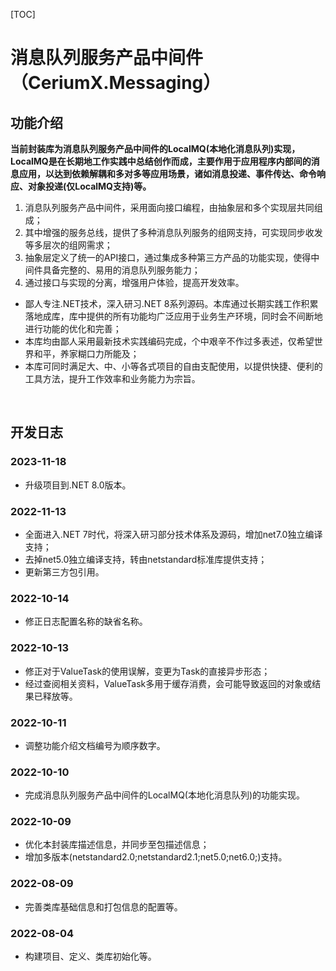 [TOC]

# 消息队列服务产品中间件（CeriumX.Messaging）

## 功能介绍

**当前封装库为消息队列服务产品中间件的LocalMQ(本地化消息队列)实现，LocalMQ是在长期地工作实践中总结创作而成，主要作用于应用程序内部间的消息应用，以达到依赖解耦和多对多等应用场景，诸如消息投递、事件传达、命令响应、对象投递(仅LocalMQ支持)等。**

1. 消息队列服务产品中间件，采用面向接口编程，由抽象层和多个实现层共同组成；
2. 其中增强的服务总线，提供了多种消息队列服务的组网支持，可实现同步收发等多层次的组网需求；
3. 抽象层定义了统一的API接口，通过集成多种第三方产品的功能实现，使得中间件具备完整的、易用的消息队列服务能力；
4. 通过接口与实现的分离，增强用户体验，提高开发效率。

- 鄙人专注.NET技术，深入研习.NET 8系列源码。本库通过长期实践工作积累落地成库，库中提供的所有功能均广泛应用于业务生产环境，同时会不间断地进行功能的优化和完善；
- 本库均由鄙人采用最新技术实践编码完成，个中艰辛不作过多表述，仅希望世界和平，养家糊口力所能及；
- 本库可同时满足大、中、小等各式项目的自由支配使用，以提供快捷、便利的工具方法，提升工作效率和业务能力为宗旨。

<br>

## 开发日志

### 2023-11-18
- 升级项目到.NET 8.0版本。

### 2022-11-13
- 全面进入.NET 7时代，将深入研习部分技术体系及源码，增加net7.0独立编译支持；
- 去掉net5.0独立编译支持，转由netstandard标准库提供支持；
- 更新第三方包引用。

### 2022-10-14
- 修正日志配置名称的缺省名称。

### 2022-10-13
- 修正对于ValueTask的使用误解，变更为Task的直接异步形态；
- 经过查阅相关资料，ValueTask多用于缓存消费，会可能导致返回的对象或结果已释放等。

### 2022-10-11
- 调整功能介绍文档编号为顺序数字。

### 2022-10-10
- 完成消息队列服务产品中间件的LocalMQ(本地化消息队列)的功能实现。

### 2022-10-09
- 优化本封装库描述信息，并同步至包描述信息；
- 增加多版本(netstandard2.0;netstandard2.1;net5.0;net6.0;)支持。

### 2022-08-09
- 完善类库基础信息和打包信息的配置等。

### 2022-08-04
- 构建项目、定义、类库初始化等。

